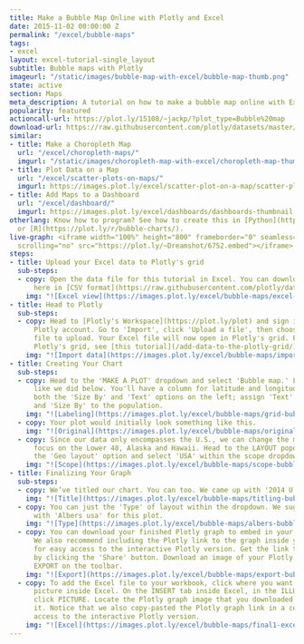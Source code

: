 ```yaml
---
title: Make a Bubble Map Online with Plotly and Excel
date: 2015-11-02 00:00:00 Z
permalink: "/excel/bubble-maps"
tags:
- excel
layout: excel-tutorial-single_layout
subtitle: Bubble maps with Plotly
imageurl: "/static/images/bubble-map-with-excel/bubble-map-thumb.png"
state: active
section: Maps
meta_description: A tutorial on how to make a bubble map online with Excel.
popularity: featured
actioncall-url: https://plot.ly/15108/~jackp/?plot_type=Bubble%20map
download-url: https://raw.githubusercontent.com/plotly/datasets/master/2014_us_cities.csv.zip
similar:
- title: Make a Choropleth Map
  url: "/excel/choropleth-maps/"
  imgurl: "/static/images/choropleth-map-with-excel/choropleth-map-thumb.png"
- title: Plot Data on a Map
  url: "/excel/scatter-plots-on-maps/"
  imgurl: https://images.plot.ly/excel/scatter-plot-on-a-map/scatter-plot-on-a-map-thumb.png
- title: Add Maps to a Dashboard
  url: "/excel/dashboard/"
  imgurl: https://images.plot.ly/excel/dashboards/dashboards-thumbnail.png
otherlang: Know how to program? See how to create this in [Python](https://plot.ly/python/bubble-charts/)
  or [R](https://plot.ly/r/bubble-charts/).
live-graph: <iframe width="100%" height="800" frameborder="0" seamless="seamless"
  scrolling="no" src="https://plot.ly/~Dreamshot/6752.embed"></iframe>
steps:
- title: Upload your Excel data to Plotly's grid
  sub-steps:
  - copy: Open the data file for this tutorial in Excel. You can download the file
      here in [CSV format](https://raw.githubusercontent.com/plotly/datasets/master/2014_us_cities.csv)
    img: "![Excel view](https://images.plot.ly/excel/bubble-maps/excel-view-bubble-map.png)"
- title: Head to Plotly
  sub-steps:
  - copy: Head to [Plotly's Workspace](https://plot.ly/plot) and sign into your free
      Plotly account. Go to 'Import', click 'Upload a file', then choose your Excel
      file to upload. Your Excel file will now open in Plotly's grid. For more about
      Plotly's grid, see [this tutorial](/add-data-to-the-plotly-grid/)
    img: "![Import data](https://images.plot.ly/excel/bubble-maps/import-data-bubble-map.png)"
- title: Creating Your Chart
  sub-steps:
  - copy: Head to the 'MAKE A PLOT' dropdown and select 'Bubble map.' Label your columns
      like we did below. You'll have a column for latitude and longitude. Then, click
      both the 'Size By' and 'Text' options on the left; assign 'Text' to the city
      and 'Size By' to the population.
    img: "![Labeling](https://images.plot.ly/excel/bubble-maps/grid-bubble-map.png)"
  - copy: Your plot would initially look something like this.
    img: "![Original](https://images.plot.ly/excel/bubble-maps/original1-bubble-map.png)"
  - copy: Since our data only encompasses the U.S., we can change the map layout to
      focus on the Lower 48, Alaska and Hawaii. Head to the LAYOUT popover, then select
      the 'Geo layout' option and select 'USA' within the scope dropdown.
    img: "![Scope](https://images.plot.ly/excel/bubble-maps/scope-bubble-map.png)"
- title: Finalizing Your Graph
  sub-steps:
  - copy: We’ve titled our chart. You can too. We came up with '2014 U.S. City Populations.'
    img: "![Title](https://images.plot.ly/excel/bubble-maps/titling-bubble-map.png)"
  - copy: You can just the 'Type' of layout within the dropdown. We suggest going
      with 'Albers usa' for this plot.
    img: "![Type](https://images.plot.ly/excel/bubble-maps/albers-bubble-map.png)"
  - copy: You can download your finished Plotly graph to embed in your Excel workbook.
      We also recommend including the Plotly link to the graph inside your Excel workbook
      for easy access to the interactive Plotly version. Get the link to your graph
      by clicking the 'Share' button. Download an image of your Plotly graph by clicking
      EXPORT on the toolbar.
    img: "![Export](https://images.plot.ly/excel/bubble-maps/export-bubble-map.png)"
  - copy: To add the Excel file to your workbook, click where you want to insert the
      picture inside Excel. On the INSERT tab inside Excel, in the ILLUSTRATIONS group,
      click PICTURE. Locate the Plotly graph image that you downloaded and then double-click
      it. Notice that we also copy-pasted the Plotly graph link in a cell for easy
      access to the interactive Plotly version.
    img: "![Excel](https://images.plot.ly/excel/bubble-maps/final1-excel-bubble-map.png)"
---
```


